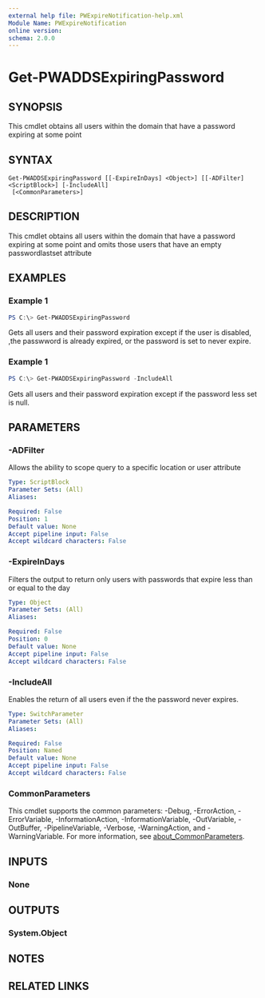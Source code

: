 ```yaml
---
external help file: PWExpireNotification-help.xml
Module Name: PWExpireNotification
online version:
schema: 2.0.0
---
```


# Get-PWADDSExpiringPassword

## SYNOPSIS
This cmdlet obtains all users within the domain that have a password expiring at some point

## SYNTAX

```
Get-PWADDSExpiringPassword [[-ExpireInDays] <Object>] [[-ADFilter] <ScriptBlock>] [-IncludeAll]
 [<CommonParameters>]
```

## DESCRIPTION
This cmdlet obtains all users within the domain that have a password expiring at some point
and omits those users that have an empty passwordlastset attribute

## EXAMPLES

### Example 1
```powershell
PS C:\> Get-PWADDSExpiringPassword
```

Gets all users and their password expiration except if the user is disabled,
,the passwword is already expired, or the password is set to never expire.

### Example 1
```powershell
PS C:\> Get-PWADDSExpiringPassword -IncludeAll
```

Gets all users and their password expiration except if the
password less set is null.  

## PARAMETERS

### -ADFilter
Allows the ability to scope query to a specific location or user attribute

```yaml
Type: ScriptBlock
Parameter Sets: (All)
Aliases:

Required: False
Position: 1
Default value: None
Accept pipeline input: False
Accept wildcard characters: False
```

### -ExpireInDays
Filters the output to return only users with passwords that expire less than or equal to the day

```yaml
Type: Object
Parameter Sets: (All)
Aliases:

Required: False
Position: 0
Default value: None
Accept pipeline input: False
Accept wildcard characters: False
```

### -IncludeAll
Enables the return of all users even if the the password never expires.

```yaml
Type: SwitchParameter
Parameter Sets: (All)
Aliases:

Required: False
Position: Named
Default value: None
Accept pipeline input: False
Accept wildcard characters: False
```

### CommonParameters
This cmdlet supports the common parameters: -Debug, -ErrorAction, -ErrorVariable, -InformationAction, -InformationVariable, -OutVariable, -OutBuffer, -PipelineVariable, -Verbose, -WarningAction, and -WarningVariable. For more information, see [about_CommonParameters](http://go.microsoft.com/fwlink/?LinkID=113216).

## INPUTS

### None

## OUTPUTS

### System.Object
## NOTES

## RELATED LINKS
